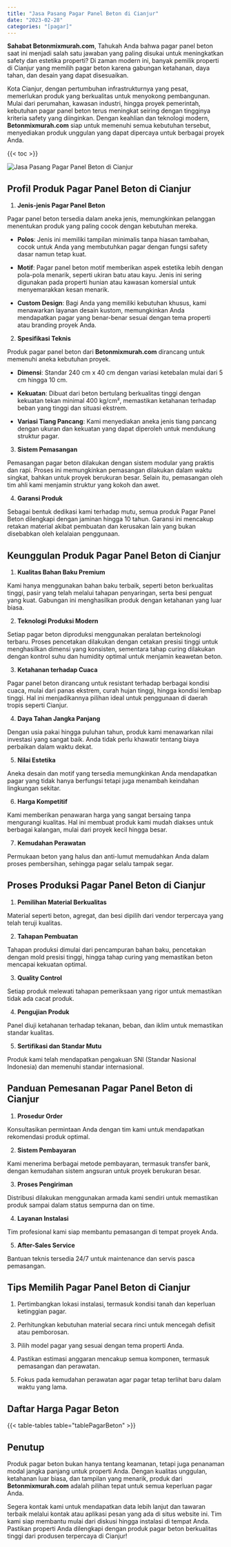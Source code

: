 ```yaml
---
title: "Jasa Pasang Pagar Panel Beton di Cianjur"
date: "2023-02-28"
categories: "[pagar]"
---
```


**Sahabat Betonmixmurah.com**, Tahukah Anda bahwa pagar panel beton saat ini menjadi salah satu jawaban yang paling disukai untuk meningkatkan safety dan estetika properti? Di zaman modern ini, banyak pemilik properti di Cianjur yang memilih pagar beton karena gabungan ketahanan, daya tahan, dan desain yang dapat disesuaikan.  

Kota Cianjur, dengan pertumbuhan infrastrukturnya yang pesat, memerlukan produk yang berkualitas untuk menyokong pembangunan. Mulai dari perumahan, kawasan industri, hingga proyek pemerintah, kebutuhan pagar panel beton terus meningkat seiring dengan tingginya kriteria safety yang diinginkan. Dengan keahlian dan teknologi modern, **Betonmixmurah.com** siap untuk memenuhi semua kebutuhan tersebut, menyediakan produk unggulan yang dapat dipercaya untuk berbagai proyek Anda.

{{< toc >}}

![Jasa Pasang Pagar Panel Beton di Cianjur](/images/pagar/pagar-beton-09.jpg)

## Profil Produk Pagar Panel Beton di Cianjur

1. **Jenis-jenis Pagar Panel Beton**  

Pagar panel beton tersedia dalam aneka jenis, memungkinkan pelanggan menentukan produk yang paling cocok dengan kebutuhan mereka.  

- **Polos**: Jenis ini memiliki tampilan minimalis tanpa hiasan tambahan, cocok untuk Anda yang membutuhkan pagar dengan fungsi safety dasar namun tetap kuat.  

- **Motif**: Pagar panel beton motif memberikan aspek estetika lebih dengan pola-pola menarik, seperti ukiran batu atau kayu. Jenis ini sering digunakan pada properti hunian atau kawasan komersial untuk menyemarakkan kesan menarik.  

- **Custom Design**: Bagi Anda yang memiliki kebutuhan khusus, kami menawarkan layanan desain kustom, memungkinkan Anda mendapatkan pagar yang benar-benar sesuai dengan tema properti atau branding proyek Anda.  

2. **Spesifikasi Teknis**  

Produk pagar panel beton dari **Betonmixmurah.com** dirancang untuk memenuhi aneka kebutuhan proyek.  

- **Dimensi**: Standar 240 cm x 40 cm dengan variasi ketebalan mulai dari 5 cm hingga 10 cm.  

- **Kekuatan**: Dibuat dari beton bertulang berkualitas tinggi dengan kekuatan tekan minimal 400 kg/cm², memastikan ketahanan terhadap beban yang tinggi dan situasi ekstrem.  

- **Variasi Tiang Pancang**: Kami menyediakan aneka jenis tiang pancang dengan ukuran dan kekuatan yang dapat diperoleh untuk mendukung struktur pagar.  

3. **Sistem Pemasangan**  

Pemasangan pagar beton dilakukan dengan sistem modular yang praktis dan rapi. Proses ini memungkinkan pemasangan dilakukan dalam waktu singkat, bahkan untuk proyek berukuran besar. Selain itu, pemasangan oleh tim ahli kami menjamin struktur yang kokoh dan awet.  

4. **Garansi Produk**  

Sebagai bentuk dedikasi kami terhadap mutu, semua produk Pagar Panel Beton dilengkapi dengan jaminan hingga 10 tahun. Garansi ini mencakup retakan material akibat pembuatan dan kerusakan lain yang bukan disebabkan oleh kelalaian penggunaan.

## Keunggulan Produk Pagar Panel Beton di Cianjur 

1. **Kualitas Bahan Baku Premium**  

Kami hanya menggunakan bahan baku terbaik, seperti beton berkualitas tinggi, pasir yang telah melalui tahapan penyaringan, serta besi penguat yang kuat. Gabungan ini menghasilkan produk dengan ketahanan yang luar biasa.  

2. **Teknologi Produksi Modern**  

Setiap pagar beton diproduksi menggunakan peralatan berteknologi terbaru. Proses pencetakan dilakukan dengan cetakan presisi tinggi untuk menghasilkan dimensi yang konsisten, sementara tahap curing dilakukan dengan kontrol suhu dan humidity optimal untuk menjamin keawetan beton.  

3. **Ketahanan terhadap Cuaca**  

Pagar panel beton dirancang untuk resistant terhadap berbagai kondisi cuaca, mulai dari panas ekstrem, curah hujan tinggi, hingga kondisi lembap tinggi. Hal ini menjadikannya pilihan ideal untuk penggunaan di daerah tropis seperti Cianjur.  

4. **Daya Tahan Jangka Panjang**  

Dengan usia pakai hingga puluhan tahun, produk kami menawarkan nilai investasi yang sangat baik. Anda tidak perlu khawatir tentang biaya perbaikan dalam waktu dekat.  

5. **Nilai Estetika**  

Aneka desain dan motif yang tersedia memungkinkan Anda mendapatkan pagar yang tidak hanya berfungsi tetapi juga menambah keindahan lingkungan sekitar.  

6. **Harga Kompetitif**  

Kami memberikan penawaran harga yang sangat bersaing tanpa mengurangi kualitas. Hal ini membuat produk kami mudah diakses untuk berbagai kalangan, mulai dari proyek kecil hingga besar.  

7. **Kemudahan Perawatan**  

Permukaan beton yang halus dan anti-lumut memudahkan Anda dalam proses pembersihan, sehingga pagar selalu tampak segar.

## Proses Produksi Pagar Panel Beton di Cianjur

1. **Pemilihan Material Berkualitas**  

Material seperti beton, agregat, dan besi dipilih dari vendor terpercaya yang telah teruji kualitas.

2. **Tahapan Pembuatan**  

Tahapan produksi dimulai dari pencampuran bahan baku, pencetakan dengan mold presisi tinggi, hingga tahap curing yang memastikan beton mencapai kekuatan optimal.

3. **Quality Control**  

Setiap produk melewati tahapan pemeriksaan yang rigor untuk memastikan tidak ada cacat produk.

4. **Pengujian Produk**  

Panel diuji ketahanan terhadap tekanan, beban, dan iklim untuk memastikan standar kualitas.

5. **Sertifikasi dan Standar Mutu**  

Produk kami telah mendapatkan pengakuan SNI (Standar Nasional Indonesia) dan memenuhi standar internasional.

## Panduan Pemesanan Pagar Panel Beton di Cianjur

1. **Prosedur Order**  

Konsultasikan permintaan Anda dengan tim kami untuk mendapatkan rekomendasi produk optimal.

2. **Sistem Pembayaran**  

Kami menerima berbagai metode pembayaran, termasuk transfer bank, dengan kemudahan sistem angsuran untuk proyek berukuran besar.

3. **Proses Pengiriman**  

Distribusi dilakukan menggunakan armada kami sendiri untuk memastikan produk sampai dalam status sempurna dan on time.

4. **Layanan Instalasi**  

Tim profesional kami siap membantu pemasangan di tempat proyek Anda.

5. **After-Sales Service**  

Bantuan teknis tersedia 24/7 untuk maintenance dan servis pasca pemasangan.

## Tips Memilih Pagar Panel Beton di Cianjur

1. Pertimbangkan lokasi instalasi, termasuk kondisi tanah dan keperluan ketinggian pagar.  

2. Perhitungkan kebutuhan material secara rinci untuk mencegah defisit atau pemborosan.  

3. Pilih model pagar yang sesuai dengan tema properti Anda.  

4. Pastikan estimasi anggaran mencakup semua komponen, termasuk pemasangan dan perawatan.  

5. Fokus pada kemudahan perawatan agar pagar tetap terlihat baru dalam waktu yang lama.

## Daftar Harga Pagar Beton

{{< table-tables table="tablePagarBeton" >}}

## Penutup

Produk pagar beton bukan hanya tentang keamanan, tetapi juga penanaman modal jangka panjang untuk properti Anda. Dengan kualitas unggulan, ketahanan luar biasa, dan tampilan yang menarik, produk dari **Betonmixmurah.com** adalah pilihan tepat untuk semua keperluan pagar Anda.  

Segera kontak kami untuk mendapatkan data lebih lanjut dan tawaran terbaik melalui kontak atau aplikasi pesan yang ada di situs website ini. Tim kami siap membantu mulai dari diskusi hingga instalasi di tempat Anda. Pastikan properti Anda dilengkapi dengan produk pagar beton berkualitas tinggi dari produsen terpercaya di Cianjur!